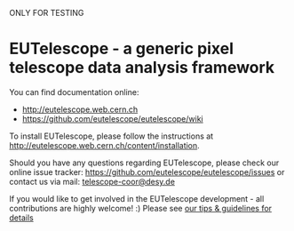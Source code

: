 ONLY FOR TESTING

# EUTelescope - a generic pixel telescope data analysis framework

You can find documentation online: 
- http://eutelescope.web.cern.ch 
- https://github.com/eutelescope/eutelescope/wiki

To install EUTelescope, please follow the instructions at http://eutelescope.web.cern.ch/content/installation.

Should you have any questions regarding EUTelescope, please check our online issue tracker: https://github.com/eutelescope/eutelescope/issues or contact us via mail: telescope-coor@desy.de

If you would like to get involved in the EUTelescope development - all contributions are highly welcome! :)
Please see [our tips & guidelines for details](https://github.com/eutelescope/eutelescope/blob/master/CONTRIBUTING.md)
